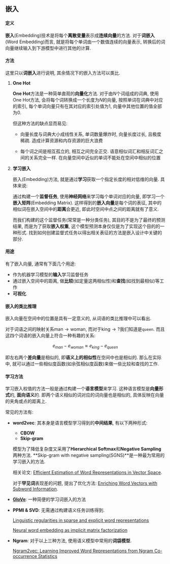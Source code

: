 ## 嵌入

#### 定义

**嵌入**(Embedding)技术是将每个**离散变量**表示成**连续向量**的方法. 对于**词嵌入**(Word Embedding)而言, 就是将每个单词由一个数值连续的向量表示, 转换后的词向量继续输入到下游模型中进行其他的计算.

#### 方法

这里只以**词嵌入**进行说明, 其余情况下的嵌入方法可以类比.

1. **One Hot**

   **One Hot**方法是一种简单直观的**向量化**方法. 对于由$N$个词组成的词典, 使用One Hot方法, 会将每个词转换成一个长度为$N$的向量, 按照单词在词典中对应的索引, 每个单词向量只有在其对应的索引处值为1, 向量中其他位置的值全部为0.

   但这种方法的缺点显而易见:

   - 向量长度与词典大小成线性关系, 单词数量爆炸时, 向量长度过长, 且极度稀疏. 造成计算资源和内存资源的巨大浪费

   - 每个词之间是相互孤立的, 相互之间完全正交. 语意相似词汇和相反词汇之间的关系完全一样. 在向量空间中近似的单词不能处在空间中相似的位置

2. **学习嵌入**

   嵌入(Embedding)方法, 就是通过**学习**获取一个指定长度的相对低维的向量. 具体来说:

   通过构建一个**监督任务**, 使用**神经网络**来学习每个单词对应的向量, 即学习一个**嵌入矩阵**(Embedding Matrix). 这样得到的**嵌入向量**是每个词的表征, 其中的相似词在嵌入空间中的**距离**会更近, 即此时空间中点之间的距离就有了意义.

   而我们构建的这个监督任务(常常是一种分类任务), 其目的不是为了最终的预测结果, 而是为了获取**嵌入权重**, 这个模型预测本身仅仅是为了实现这个目的的一种形式. 找到如何创建监督式任务以得出相关表征的方法是嵌入设计中关键的部分.

#### 用途

有了嵌入向量, 通常有下面几个用途:

- 作为机器学习模型的**输入**学习监督任务
- 通过嵌入空间中的距离, 做**比较**(如定量这两相似性)和**查找**(如找到最相似)等工作
- **可视化**

#### 嵌入的类比推理

嵌入向量在空间中的位置是具有一定意义的, 从词语的类比推理中可以看出.

对于词语之间的映射关系$\text{man} \to \text{woman}$, 而对于$\text{king} \to \text{?}$我们知道是`queen`. 而且这四个词语的嵌入向量上符合一种有趣的关系:

$$e_{man}-e_{woman} \approx e_{king}-e_{queen}$$

即左右两个**差向量**是相似的, 即**语义上的相似性**在空间中也是相似的. 那么在实际中, 就可以通过一些相似度函数(如余弦相似度函数)来做一些比较和查找的工作.

#### 学习方法

学习嵌入权值的方法一般是通过构建一个**语言模型**来学习. 这种语言模型是**向量形式**的, **面向语义**的. 即两个语义相似的词对应的词向量也是相似的, 具体反映在向量的夹角或点的距离上.

常见的方法有:

- **word2vec**: 其本身是语言模型学习得到的**中间结果**, 有以下两种形式:

  - **CBOW**
  - **Skip-gram**

  模型为了降低复杂度又采用了**Hierarchical Softmax**和**Negative Sampling**两种方法. **Skip-gram with negative sampling(SGNS)**是一种最为常用的学习嵌入的方法.

  相关论文: [Efficient Estimation of Word Representations in Vector Space](https://arxiv.org/abs/1301.3781).

  对于**罕见词**表现差的问题, 提出了优化方法: [Enriching Word Vectors with Subword Information](https://arxiv.org/abs/1607.04606).

- **[GloVe](https://nlp.stanford.edu/pubs/glove.pdf)**: 一种简便的学习词嵌入的方法

- **PPMI & SVD**: 无需通过构建语义任务训练得到.

  [Linguistic regularities in sparse and explicit word representations](https://www.cs.bgu.ac.il/~yoavg/publications/conll2014analogies.pdf)

  [Neural word embedding as implicit matrix factorization](http://papers.nips.cc/paper/5477-neural-word-embedding-as-implicit-matrix-factorization)

- **Ngram**: 对于以上三种方法, 使用语义模型中常用的**词袋模型**.

  [Ngram2vec: Learning Improved Word Representations from Ngram Co-occurrence Statistics](http://aclweb.org/anthology/D17-1023)

